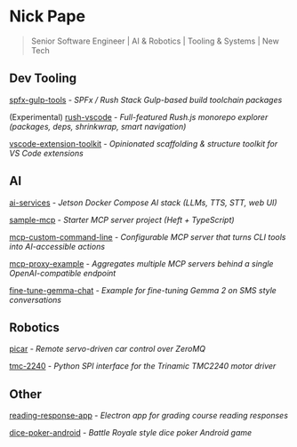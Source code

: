 # Nick Pape
> Senior Software Engineer | AI & Robotics | Tooling & Systems | New Tech

## Dev Tooling
[spfx-gulp-tools](https://github.com/microsoft/spfx-gulp-tools) - _SPFx / Rush Stack Gulp-based build toolchain packages_

(Experimental) [rush-vscode](https://github.com/nick-pape/rush-vscode) - _Full-featured Rush.js monorepo explorer (packages, deps, shrinkwrap, smart navigation)_  

[vscode-extension-toolkit](https://github.com/nick-pape/vscode-extension-toolkit) - _Opinionated scaffolding & structure toolkit for VS Code extensions_

## AI
[ai-services](https://github.com/nick-pape/ai-services) - _Jetson Docker Compose AI stack (LLMs, TTS, STT, web UI)_  

[sample-mcp](https://github.com/nick-pape/sample-mcp) - _Starter MCP server project (Heft + TypeScript)_

[mcp-custom-command-line](https://github.com/nick-pape/mcp-custom-command-line) - _Configurable MCP server that turns CLI tools into AI-accessible actions_  

[mcp-proxy-example](https://github.com/nick-pape/mcp-proxy-example) - _Aggregates multiple MCP servers behind a single OpenAI-compatible endpoint_   

[fine-tune-gemma-chat](https://github.com/nick-pape/fine-tune-gemma-chat) - _Example for fine-tuning Gemma 2 on SMS style conversations_

## 

## Robotics
[picar](https://github.com/nick-pape/picar) - _Remote servo-driven car control over ZeroMQ_  

[tmc-2240](https://github.com/nick-pape/tmc-2240) - _Python SPI interface for the Trinamic TMC2240 motor driver_

## Other
[reading-response-app](https://github.com/nick-pape/reading-response-app) - _Electron app for grading course reading responses_  

[dice-poker-android](https://github.com/nick-pape/dice-poker-android) - _Battle Royale style dice poker Android game_

